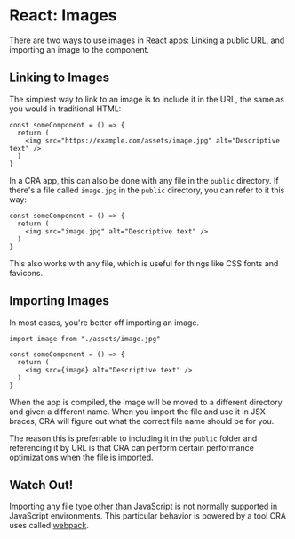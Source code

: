 # React: Images

There are two ways to use images in React apps: Linking a public URL, and importing an image to the component.

## Linking to Images

The simplest way to link to an image is to include it in the URL, the same as you would in traditional HTML:

```react
const someComponent = () => {
  return (
    <img src="https://example.com/assets/image.jpg" alt="Descriptive text" />
  )
}
```

In a CRA app, this can also be done with any file in the `public` directory. If there's a file called `image.jpg` in the `public` directory, you can refer to it this way:

```react
const someComponent = () => {
  return (
    <img src="image.jpg" alt="Descriptive text" />
  )
}
```

This also works with any file, which is useful for things like CSS fonts and favicons.

## Importing Images

In most cases, you're better off importing an image.

```react
import image from "./assets/image.jpg"

const someComponent = () => {
  return (
    <img src={image} alt="Descriptive text" />
  )
}
```

When the app is compiled, the image will be moved to a different directory and given a different name. When you import the file and use it in JSX braces, CRA will figure out what the correct file name should be for you.

The reason this is preferrable to including it in the `public` folder and referencing it by URL is that CRA can perform certain performance optimizations when the file is imported.

## Watch Out!

Importing any file type other than JavaScript is not normally supported in JavaScript environments. This particular behavior is powered by a tool CRA uses called [webpack](https://webpack.js.org/).
